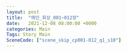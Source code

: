 ```yaml
---
layout: post
title:  "메인_회상_001~012장"
date:   2021-12-08 08:00:00 +0000
categories: Main
Tags: Story Main
SceneCode: ["scene_skip_cp001-012_q1_s10"]
---
```

